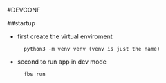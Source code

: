 #DEVCONF

##startup

- first create the virtual enviroment
    
        python3 -m venv venv (venv is just the name)

- second to run app in dev mode 

        fbs run